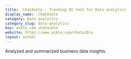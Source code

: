 ```yaml
---
title:  ChatAible - Trending AI tool for Data analytics
display_name:  ChatAible
category: Data analytics
category_slug: data-analytics
key: aible_com_chataible
website: https://www.aible.com/chataible
layout: aitool
---
```


Analyzed and summarized business data insights.
